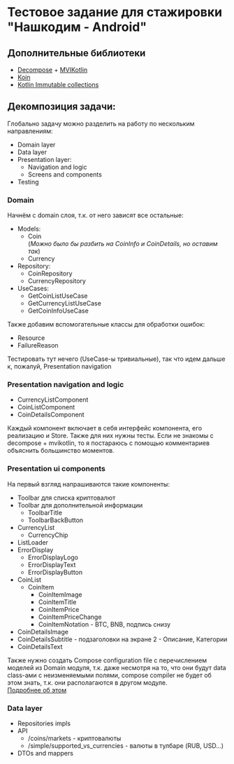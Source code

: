 # Тестовое задание для стажировки "Нашкодим - Android"
## Дополнительные библиотеки
* [Decompose](https://github.com/arkivanov/Decompose/) + [MVIKotlin](https://github.com/arkivanov/mvikotlin)
* [Koin](https://insert-koin.io/)
* [Kotlin Immutable collections](https://github.com/Kotlin/kotlinx.collections.immutable)
## Декомпозиция задачи:
Глобально задачу можно разделить на работу по нескольким направлениям:
- Domain layer
- Data layer
- Presentation layer:
  - Navigation and logic
  - Screens and components
- Testing

### Domain
Начнём с domain слоя, т.к. от него зависят все остальные:
- Models:
  - Coin<br>
    (*Можно было бы разбить на CoinInfo и CoinDetails, но оставим так*) 
  - Currency
- Repository:
  - CoinRepository
  - CurrencyRepository
- UseCases:
  - GetCoinListUseCase
  - GetCurrencyListUseCase
  - GetCoinInfoUseCase

Также добавим вспомогательные классы для обработки ошибок:
- Resource
- FailureReason

Тестировать тут нечего (UseCase-ы тривиальные), так что идем дальше к, пожалуй, Presentation navigation

### Presentation navigation and logic
- CurrencyListComponent
- CoinListComponent
- CoinDetailsComponent

Каждый компонент включает в себя интерфейс компонента, его реализацию и Store.
Также для них нужны тесты. Если не знакомы с decompose + mvikotlin, то я 
постараюсь с помощью комментариев объяснить большинство моментов.

### Presentation ui components
На первый взгляд напрашиваются такие компоненты:
- Toolbar для списка криптовалют
- Toolbar для дополнительной информации
  - ToolbarTitle
  - ToolbarBackButton
- CurrencyList
  - CurrencyChip
- ListLoader
- ErrorDisplay
  - ErrorDisplayLogo
  - ErrorDisplayText
  - ErrorDisplayButton
- CoinList
  - CoinItem
    - CoinItemImage
    - CoinItemTitle
    - CoinItemPrice
    - CoinItemPriceChange
    - CoinItemNotation - BTC, BNB, подпись снизу
- CoinDetailsImage
- CoinDetailsSubtitle - подзаголовки на экране 2 - Описание, Категории
- CoinDetailsText

Также нужно создать Compose configuration file
с перечислением моделей из Domain модуля, т.к. даже несмотря на то,
что они будут data class-ами с неизменяемыми полями, compose compiler
не будет об этом знать, т.к. они располагаются в другом модуле.<br>
[Подробнее об этом](https://developer.android.com/develop/ui/compose/performance/stability/fix#modules-solution)

### Data layer
- Repositories impls
- API
  - /coins/markets - криптовалюты
  - /simple/supported_vs_currencies - валюты в тулбаре (RUB, USD...)
- DTOs and mappers
